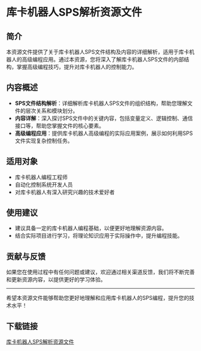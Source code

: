 # 库卡机器人SPS解析资源文件

## 简介
本资源文件提供了关于库卡机器人SPS文件结构及内容的详细解析，适用于库卡机器人的高级编程应用。通过本资源，您将深入了解库卡机器人SPS文件的内部结构，掌握高级编程技巧，提升对库卡机器人的控制能力。

## 内容概述
- **SPS文件结构解析**：详细解析库卡机器人SPS文件的组织结构，帮助您理解文件的层次关系和模块划分。
- **内容详解**：深入探讨SPS文件中的关键内容，包括变量定义、逻辑控制、通信接口等，帮助您掌握文件的核心要素。
- **高级编程应用**：提供库卡机器人高级编程的实际应用案例，展示如何利用SPS文件实现复杂控制任务。

## 适用对象
- 库卡机器人编程工程师
- 自动化控制系统开发人员
- 对库卡机器人有深入研究兴趣的技术爱好者

## 使用建议
- 建议具备一定的库卡机器人编程基础，以便更好地理解资源内容。
- 结合实际项目进行学习，将理论知识应用于实际操作中，提升编程技能。

## 贡献与反馈
如果您在使用过程中有任何问题或建议，欢迎通过相关渠道反馈，我们将不断完善和更新资源内容，以提供更好的学习体验。

---
希望本资源文件能够帮助您更好地理解和应用库卡机器人的SPS编程，提升您的技术水平！

## 下载链接

[库卡机器人SPS解析资源文件](https://pan.quark.cn/s/f50dad89cea0)